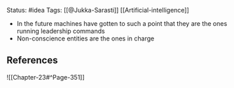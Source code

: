 Status: #idea
Tags: [[@Jukka-Sarasti]] [[Artificial-intelligence]]

* In the future machines have gotten to such a point that they are the ones running leadership commands
* Non-conscience entities are the ones in charge

## References

![[Chapter-23#^Page-351]] 